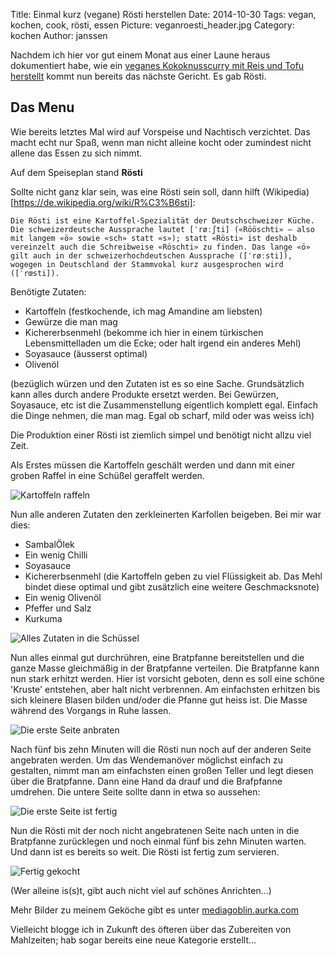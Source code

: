 Title: Einmal kurz (vegane) Rösti herstellen 
Date: 2014-10-30
Tags: vegan, kochen, cook, rösti, essen 
Picture: veganroesti_header.jpg
Category: kochen
Author: janssen

Nachdem ich hier vor gut einem Monat aus einer Laune heraus dokumentiert habe, wie ein [veganes Kokoknusscurry mit Reis und Tofu herstellt](http://blog.aurka.com/vegan-zu-kochen-ist-ganz-leicht-ein-beispiel.html) kommt nun bereits das nächste Gericht. Es gab Rösti.

## Das Menu

Wie bereits letztes Mal wird auf Vorspeise und Nachtisch verzichtet. Das macht echt nur Spaß, wenn man nicht alleine kocht oder zumindest nicht allene das Essen zu sich nimmt.

Auf dem Speiseplan stand **Rösti**

Sollte nicht ganz klar sein, was eine Rösti sein soll, dann hilft (Wikipedia)[https://de.wikipedia.org/wiki/R%C3%B6sti]:

	Die Rösti ist eine Kartoffel-Spezialität der Deutschschweizer Küche. Die schweizerdeutsche Aussprache lautet [ˈrøːʃti] («Rööschti» – also mit langem «ö» sowie «sch» statt «s»); statt «Rösti» ist deshalb vereinzelt auch die Schreibweise «Röschti» zu finden. Das lange «ö» gilt auch in der schweizerhochdeutschen Aussprache ([ˈrøːsti]), wogegen in Deutschland der Stammvokal kurz ausgesprochen wird ([ˈrœsti]).

Benötigte Zutaten:

* Kartoffeln (festkochende, ich mag Amandine am liebsten) 
* Gewürze die man mag
* Kichererbsenmehl (bekomme ich hier in einem türkischen Lebensmittelladen um die Ecke; oder halt irgend ein anderes Mehl)
* Soyasauce (äusserst optimal)
* Olivenöl

(bezüglich würzen und den Zutaten ist es so eine Sache. Grundsätzlich kann alles durch andere Produkte ersetzt werden. Bei Gewürzen, Soyasauce, etc ist die Zusammenstellung eigentlich komplett egal. Einfach die Dinge nehmen, die man mag. Egal ob scharf, mild oder was weiss ich)

Die Produktion einer Rösti ist ziemlich simpel und benötigt nicht allzu viel Zeit.

Als Erstes müssen die Kartoffeln geschält werden und dann mit einer groben Raffel in eine Schüßel geraffelt werden.

![Kartoffeln raffeln](http://mediagoblin.aurka.com/mgoblin_media/media_entries/537/ABC8362.medium.jpg)

Nun alle anderen Zutaten den zerkleinerten Karfollen beigeben. Bei mir war dies:

* SambalÖlek
* Ein wenig Chilli
* Soyasauce
* Kichererbsenmehl (die Kartoffeln geben zu viel Flüssigkeit ab. Das Mehl bindet diese optimal und gibt zusätzlich eine weitere Geschmacksnote)
* Ein wenig Olivenöl
* Pfeffer und Salz
* Kurkuma

![Alles Zutaten in die Schüssel](http://mediagoblin.aurka.com/mgoblin_media/media_entries/538/ABC8365.medium.jpg)

Nun alles einmal gut durchrühren, eine Bratpfanne bereitstellen und die ganze Masse gleichmäßig in der Bratpfanne verteilen. Die Bratpfanne kann nun stark erhitzt werden. Hier ist vorsicht geboten, denn es soll eine schöne 'Kruste' entstehen, aber halt nicht verbrennen. Am einfachsten erhitzen bis sich kleinere Blasen bilden und/oder die Pfanne gut heiss ist. Die Masse während des Vorgangs in Ruhe lassen.

![Die erste Seite anbraten](http://mediagoblin.aurka.com/mgoblin_media/media_entries/540/ABC8376.medium.jpg)

Nach fünf bis zehn Minuten will die Rösti nun noch auf der anderen Seite angebraten werden. Um das Wendemanöver möglichst einfach zu gestalten, nimmt man am einfachsten einen großen Teller und legt diesen über die Bratpfanne. Dann eine Hand da drauf und die Brafpfanne umdrehen. Die untere Seite sollte dann in etwa so aussehen:

![Die erste Seite ist fertig](http://mediagoblin.aurka.com/mgoblin_media/media_entries/542/ABC8385.medium.jpg)

Nun die Rösti mit der noch nicht angebratenen Seite nach unten in die Bratpfanne zurücklegen und noch einmal fünf bis zehn Minuten warten. Und dann ist es bereits so weit. Die Rösti ist fertig zum servieren.

![Fertig gekocht](http://mediagoblin.aurka.com/mgoblin_media/media_entries/543/ABC8388.medium.jpg)

(Wer alleine is(s)t, gibt auch nicht viel auf schönes Anrichten...)

Mehr Bilder zu meinem Geköche gibt es unter [mediagoblin.aurka.com](http://mediagoblin.aurka.com/mediagoblin/mg.fcgi/u/janssen/collection/29-10-2014-vegane-rosti-herstellen/)

Vielleicht blogge ich in Zukunft des öfteren über das Zubereiten von Mahlzeiten; hab sogar bereits eine neue Kategorie erstellt...


